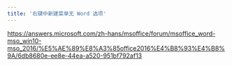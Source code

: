 ```yaml
---
title: '右键中新建菜单无 Word 选项'
---
```




https://answers.microsoft.com/zh-hans/msoffice/forum/msoffice_word-mso_win10-mso_2016/%E5%AE%89%E8%A3%85office2016%E4%B8%93%E4%B8%9A/6db8680e-ee8e-44ea-a520-951bf792af13

